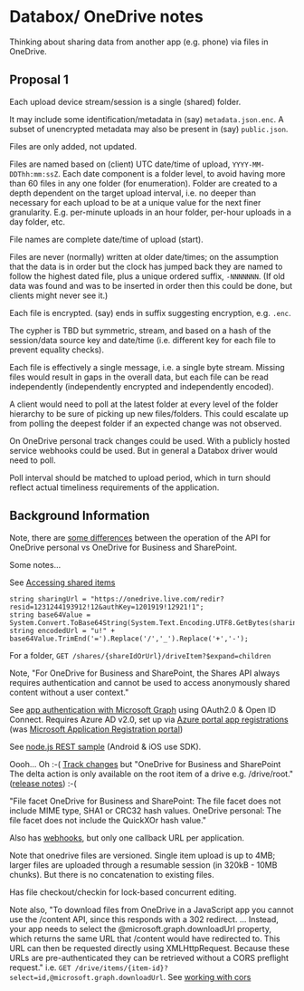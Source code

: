 # Databox/ OneDrive notes

Thinking about sharing data from another app (e.g. phone) via files in OneDrive.

## Proposal 1

Each upload device stream/session is a single (shared) folder.

It may include some identification/metadata in (say) `metadata.json.enc`.
A subset of unencrypted metadata may also be present in (say) `public.json`.

Files are only added, not updated.

Files are named based on (client) UTC date/time of upload, `YYYY-MM-DDThh:mm:ssZ`.
Each date component is a folder level, to avoid having more than 60 files in any one folder (for enumeration).
Folder are created to a depth dependent on the target upload interval, i.e. no deeper than necessary for
each upload to be at a unique value for the next finer granularity.
E.g. per-minute uploads in an hour folder, per-hour uploads in a day folder, etc.

File names are complete date/time of upload (start).

Files are never (normally) written at older date/times; on the assumption that the data is in order but
the clock has jumped back they are named to follow the highest dated file, 
plus a unique ordered suffix, `-NNNNNNN`.
(If old data was found and was to be inserted in order then this could be done, but clients might never see it.)

Each file is encrypted. (say) ends in suffix suggesting encryption, e.g. `.enc`.

The cypher is TBD but symmetric, stream, and based on a hash of the session/data source key and date/time 
(i.e. different key for each file to prevent equality checks).

Each file is effectively a single message, i.e. a single byte stream.
Missing files would result in gaps in the overall data, but each file can be read independently 
(independently encrypted and independently encoded).

A client would need to poll at the latest folder at every level of the folder hierarchy to be sure of
picking up new files/folders. 
This could escalate up from polling the deepest folder if an expected change was not observed.

On OneDrive personal track changes could be used. 
With a publicly hosted service webhooks could be used.
But in general a Databox driver would need to poll.

Poll interval should be matched to upload period, which in turn should reflect actual timeliness 
requirements of the application.

## Background Information

Note, there are 
[some differences](https://docs.microsoft.com/en-us/onedrive/developer/rest-api/getting-started/release-notes?view=odsp-graph-online#view-deltas)
between the operation of the API for OneDrive personal vs OneDrive for Business and SharePoint.

Some notes...

See
[Accessing shared items](https://docs.microsoft.com/en-gb/onedrive/developer/rest-api/api/shares_get?view=odsp-graph-online)
```
string sharingUrl = "https://onedrive.live.com/redir?resid=1231244193912!12&authKey=1201919!12921!1";
string base64Value = System.Convert.ToBase64String(System.Text.Encoding.UTF8.GetBytes(sharingUrl));
string encodedUrl = "u!" + base64Value.TrimEnd('=').Replace('/','_').Replace('+','-');
```

For a folder, 
`GET /shares/{shareIdOrUrl}/driveItem?$expand=children`

Note, "For OneDrive for Business and SharePoint, the Shares API always requires authentication and cannot be used to access anonymously shared content without a user context."

See 
[app authentication with Microsoft Graph](https://developer.microsoft.com/en-us/graph/docs/authorization/auth_overview)
using OAuth2.0 & Open ID Connect.
Requires Azure AD v2.0, set up via 
[Azure portal app registrations](https://portal.azure.com/#blade/Microsoft_AAD_RegisteredApps/ApplicationsListBlade)
(was 
[Microsoft Application Registration portal](https://apps.dev.microsoft.com/))

See
[node.js REST sample](https://github.com/microsoftgraph/nodejs-connect-rest-sample)
(Android & iOS use SDK).

Oooh... Oh :-(
[Track changes](https://docs.microsoft.com/en-us/onedrive/developer/rest-api/api/driveitem_delta?view=odsp-graph-online)
but "OneDrive for Business and SharePoint
The delta action is only available on the root item of a drive e.g. /drive/root."
([release notes](https://docs.microsoft.com/en-us/onedrive/developer/rest-api/getting-started/release-notes?view=odsp-graph-online#view-deltas)) :-(

"File facet
OneDrive for Business and SharePoint: The file facet does not include MIME type, SHA1 or CRC32 hash values.
OneDrive personal: The file facet does not include the QuickXOr hash value."

Also has 
[webhooks](https://docs.microsoft.com/en-us/onedrive/developer/rest-api/concepts/using-webhooks?view=odsp-graph-online),
but only one callback URL per application.

Note that onedrive files are versioned.
Single item upload is up to 4MB; larger files are uploaded through a resumable session (in 320kB - 10MB chunks).
But there is no concatenation to existing files.

Has file checkout/checkin for lock-based concurrent editing.

Note also, "To download files from OneDrive in a JavaScript app you cannot use the /content API, since this responds with a 302 redirect. ...
Instead, your app needs to select the @microsoft.graph.downloadUrl property, which returns the same URL that /content would have redirected to. This URL can then be requested directly using XMLHttpRequest. Because these URLs are pre-authenticated they can be retrieved without a CORS preflight request."
i.e. `GET /drive/items/{item-id}?select=id,@microsoft.graph.downloadUrl`.
See
[working with cors](https://docs.microsoft.com/en-us/onedrive/developer/rest-api/concepts/working-with-cors?view=odsp-graph-online)
